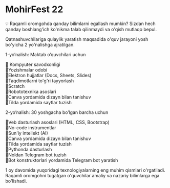 # MohirFest 22
💡 Raqamli oromgohda qanday bilimlarni egallash mumkin? Sizdan hech qanday boshlang'ich ko'nikma talab qilinmaydi va o'qish mutlaqo bepul.<br>

Qatnashuvchilariga qulaylik yaratish maqsadida o'quv jarayoni yosh bo'yicha 2 yo'nalishga ajratilgan.<br> 

1-yo’nalish: Maktab o’quvchilari uchun<br>

🔹 Kompyuter savodxonligi<br>
🔹Yozishmalar odobi<br>
🔹Elektron hujjatlar (Docs, Sheets, Slides)<br>
🔹Taqdimotlarni to'g'ri tayyorlash<br>
🔹Scratch<br>
🔹Robototexnika asoslari<br>
🔹Canva yordamida dizayn bilan tanishuv<br>
🔹Tilda yordamida saytlar tuzish<br>

2-yo’nalish: 30 yoshgacha bo’lgan barcha uchun<br>

🔸Veb dasturlash asoslari (HTML, CSS, Bootstrap)<br>
🔸No-code instrumentlar<br>
🔸Sun'iy intellekt (AI)<br>
🔸Canva yordamida dizayn bilan tanishuv<br>
🔸Tilda yordamida saytlar tuzish<br>
🔸Pythonda dasturlash<br>
🔸Noldan Telegram bot tuzish<br>
🔸Bot konstruktorlari yordamida Telegram bot yaratish<br>

1 oy davomida yuqoridagi texnologiyalarning eng muhim qismlari o'rgatiladi. Raqamli oromgohni tugatgan o'quvchilar amaliy va nazariy bilimlarga ega bo'lishadi.
